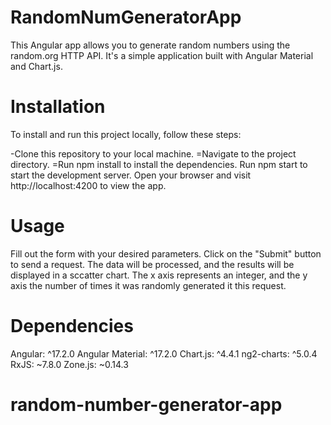 # RandomNumGeneratorApp

This Angular app allows you to generate random numbers using the random.org HTTP API. It's a simple application built with Angular Material and Chart.js.

# Installation

To install and run this project locally, follow these steps:

-Clone this repository to your local machine.
=Navigate to the project directory.
=Run npm install to install the dependencies.
Run npm start to start the development server.
Open your browser and visit http://localhost:4200 to view the app.

# Usage

Fill out the form with your desired parameters.
Click on the "Submit" button to send a request.
The data will be processed, and the results will be displayed in a sccatter chart. The x axis represents an integer, and the y axis the number of times it was randomly generated it this request.

# Dependencies

Angular: ^17.2.0
Angular Material: ^17.2.0
Chart.js: ^4.4.1
ng2-charts: ^5.0.4
RxJS: ~7.8.0
Zone.js: ~0.14.3

# random-number-generator-app
